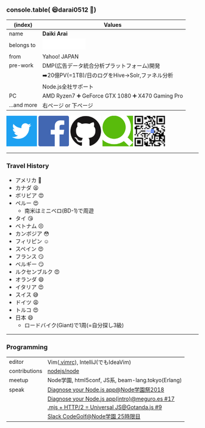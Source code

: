 <!-- .slide: data-background="img/profile.jpeg""-->
<!-- .slide: data-background-opacity="0.5"-->
### console.table( :laughing:darai0512 :speech_balloon:)

|(index)|Values|
|---|---|
|name|**Daiki Arai**|
|belongs to|[![PAY.JP](./img/payjp.png)](https://pay.jp/)|
|from|Yahoo! JAPAN|
|pre-work|DMP(広告データ統合分析プラットフォーム)開発|
|| :arrow_right:20億PV(=1TB)/日のログをHive->Solr,ファネル分析|
||Node.js全社サポート|
|PC|AMD Ryzen7 :heavy_plus_sign: GeForce GTX 1080 :heavy_plus_sign: X470 Gaming Pro|
|...and more|右ページ or 下ページ|

<a href="https://mobile.twitter.com/darai_0512" target="_blank"><img src="./img/Twitter_Social_Icon_Square_Color.png" width="80" height="80"/></a>
<a href="https://facebook.com/daiki.arai.16" target="_blank"><img src="./img/flogo_RGB_HEX-114.png" width="80" height="80"/></a>
<a href="https://github.com/darai0512" target="_blank"><img src="./img/GitHub-Mark-120px-plus.png" width="80" height="80"/></a>
<a href="https://qiita.com/darai0512" target="_blank"><img src="./img/qiita-favicon.png" width="80" height="80"/></a>
<img src="./img/payid.jpeg" width="80" height="80"/></a>

------


<!-- .slide: data-background="img/lifepinner.jpg""-->
<!-- .slide: data-background-opacity="0.7"-->
<!-- .slide: data-background-size="contain"-->
<!-- .slide: style="font-size: 22px;text-align: left;"-->
### Travel History

- アメリカ :triumph:
- カナダ :tired_face:
- ボリビア :heart_eyes:
- ペルー :heart_eyes:
  - 南米はミニベロ(BD-1)で周遊
- タイ :kissing_heart:
- ベトナム :persevere:
- カンボジア :flushed:
- フィリピン :relaxed:
- スペイン :heart_eyes:
- フランス :smirk:
- ベルギー :smirk:
- ルクセンブルク :heart_eyes:
- オランダ :smile:
- イタリア :heart_eyes:
- スイス :sweat_smile:
- ドイツ :weary:
- トルコ :heart_eyes:
- 日本 :smile:
  - ロードバイク(Giant)で1周(=自分探し3級)

---

<!-- .slide: data-background="img/nodejs.svg"-->
<!-- .slide: data-background-opacity="0.3"-->
<!-- .slide: data-background-size="contain"-->
### Programming

|||
|---|---|
|editor|Vim([.vimrc](https://github.com/darai0512/dotfiles/blob/master/.vimrc)), IntelliJ(でもIdeaVim)|
|contributions|[nodejs/node](https://github.com/nodejs/node/pulls?q=is%3Apr+author%3Adarai0512+is%3Aclosed)|
|meetup|Node学園, html5conf, JS系, beam-lang.tokyo(Erlang)|
|speak|[Diagnose your Node.js app@Node学園祭2018](https://darai0512.github.io/nodefest2018/#/)|
||[Diagnose your Node.js app(intro)@meguro.es #17](https://darai0512.github.io/talks/meguroes_20181004/#/)|
||[.mjs + HTTP/2 = Universal JS@Gotanda.js #9](https://darai0512.github.io/talks/gotandajs_20171006/#/)|
||[Slack CodeGolf@Node学園 25時限目](https://speakerdeck.com/darai0512/slack-codegolf)|
